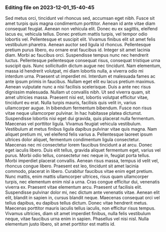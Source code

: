 

### Editing file on 2023-12-01_15-40-45

Sed metus orci, tincidunt vel rhoncus sed, accumsan eget nibh. Fusce sit amet turpis quis magna condimentum porttitor. Aenean id ante vitae diam consequat feugiat. Aenean non vehicula elit. Donec eu ex sagittis, eleifend lacus eu, vehicula tellus. Donec pretium mattis turpis, vel tempor odio lobortis vel. Pellentesque et suscipit elit. Vivamus finibus elit sit amet felis vestibulum pharetra. Aenean auctor sed ligula id rhoncus. Pellentesque pretium purus libero, eu ornare erat faucibus id. Integer sit amet lacinia diam. Morbi ac faucibus orci. Suspendisse tempus nunc nec hendrerit luctus. Pellentesque pellentesque consequat risus, consequat tristique urna suscipit quis. Nunc sollicitudin dictum augue nec tincidunt.
Nam elementum, massa id hendrerit volutpat, mi diam lobortis nulla, a viverra odio mi interdum urna. Praesent ut imperdiet mi. Interdum et malesuada fames ac ante ipsum primis in faucibus. Nullam eget elit eu lacus pretium maximus. Aenean vulputate nunc a nisi facilisis scelerisque. Duis a ante nec risus dignissim malesuada. Nullam ut convallis nibh. Ut sed viverra quam, sit amet ultricies massa. Praesent nisi est, lobortis volutpat efficitur vitae, tincidunt eu erat. Nulla turpis mauris, facilisis quis velit in, varius ullamcorper augue. In bibendum fermentum bibendum. Fusce non risus vitae neque ullamcorper pulvinar. In hac habitasse platea dictumst.
Suspendisse lobortis nisi eget dui gravida, quis placerat nulla fermentum. Maecenas vel porttitor ligula. Vivamus feugiat vehicula vestibulum. Vestibulum at metus finibus ligula dapibus pulvinar vitae quis magna. Nam aliquet pretium mi, vel eleifend felis varius a. Pellentesque laoreet ipsum ultrices dolor aliquet, fermentum condimentum ligula consectetur. Maecenas nec mi consectetur lorem faucibus tincidunt a at arcu. Donec eget iaculis libero. Duis elit tellus, gravida aliquet fermentum eget, varius vel purus. Morbi odio tellus, consectetur nec neque in, feugiat porta tellus. Morbi imperdiet placerat convallis. Aenean risus massa, tempus id velit vel, rhoncus congue libero. Praesent est leo, tincidunt sit amet lacinia commodo, placerat in libero. Curabitur faucibus vitae enim eget pretium.
Nunc mattis, enim mattis ullamcorper ultrices, risus quam ullamcorper turpis, nec elementum enim nisl a urna. Cras congue efficitur dui, venenatis viverra ex. Praesent vitae elementum arcu. Praesent ut facilisis elit. Suspendisse pulvinar dolor mi, nec dictum ante venenatis vitae. Aenean elit elit, blandit in sapien in, cursus blandit neque. Maecenas consequat orci vel tellus dapibus, eu dapibus tellus dictum. Donec vitae hendrerit metus. Maecenas porttitor mauris iaculis tellus iaculis, non efficitur risus tempus. Vivamus ultricies, diam sit amet imperdiet finibus, nulla felis vestibulum neque, vitae faucibus urna enim in sapien. Phasellus vel nisi nisl. Nulla elementum justo libero, sit amet porttitor est mattis id.


